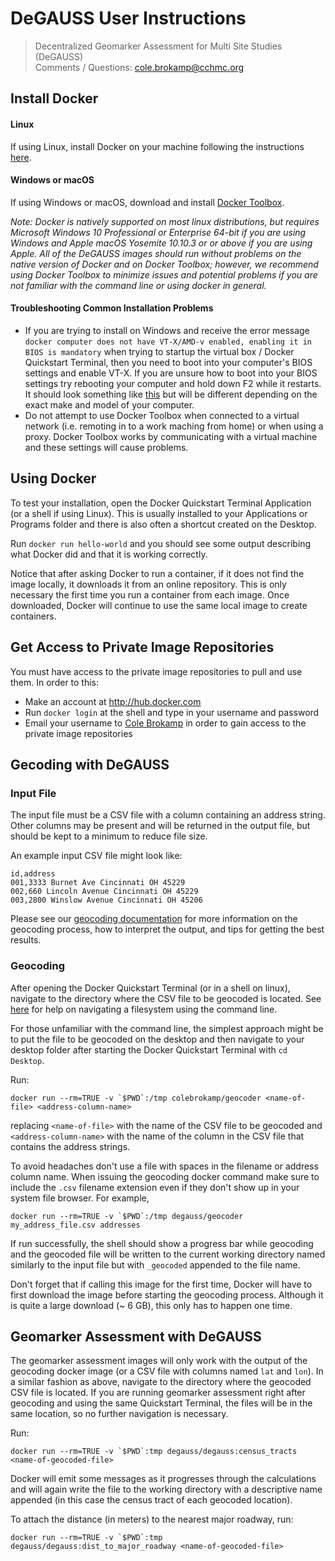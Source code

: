 # DeGAUSS User Instructions

> Decentralized Geomarker Assessment for Multi Site Studies (DeGAUSS)  
> Comments / Questions: cole.brokamp@cchmc.org

## Install Docker

#### Linux

If using Linux, install Docker on your machine following the instructions [here](https://www.docker.com/products/overview#/install_the_platform).

#### Windows or macOS

If using Windows or macOS, download and install [Docker Toolbox](https://www.docker.com/products/docker-toolbox).

*Note: Docker is natively supported on most linux distributions, but requires Microsoft Windows 10 Professional or Enterprise 64-bit if you are using Windows and Apple macOS Yosemite 10.10.3 or or above if you are using Apple.  All of the DeGAUSS images should run without problems on the native version of Docker and on Docker Toolbox; however, we recommend using Docker Toolbox to minimize issues and potential problems if you are not familiar with the command line or using docker in general.*

#### Troubleshooting Common Installation Problems

- If you are trying to install on Windows and receive the error message `docker computer does not have VT-X/AMD-v enabled, enabling it in BIOS is mandatory` when trying to startup the virtual box / Docker Quickstart Terminal, then you need to boot into your computer's BIOS settings and enable VT-X. If you are unsure how to boot into your BIOS settings try rebooting your computer and hold down F2 while it restarts.  It should look something like [this](https://goo.gl/images/rPbKVd) but will be different depending on the exact make and model of your computer.
- Do not attempt to use Docker Toolbox when connected to a virtual network (i.e. remoting in to a work maching from home) or when using a proxy.  Docker Toolbox works by communicating with a virtual machine and these settings will cause problems.



## Using Docker

To test your installation, open the Docker Quickstart Terminal Application (or a shell if using Linux).  This is usually installed to your Applications or Programs folder and there is also often a shortcut created on the Desktop. 

Run `docker run hello-world` and you should see some output describing what Docker did and that it is working correctly.

Notice that after asking Docker to run a container, if it does not find the image locally, it downloads it from an online repository. This is only necessary the first time you run a container from each image.  Once downloaded, Docker will continue to use the same local image to create containers. 

## Get Access to Private Image Repositories

You must have access to the private image repositories to pull and use them.  In order to this:

- Make an account at http://hub.docker.com
- Run `docker login` at the shell and type in your username and password
- Email your username to [Cole Brokamp](mailto:cole.brokamp@cchmc.org) in order to gain access to the private image repositories


## Gecoding with DeGAUSS

### Input File

The input file must be a CSV file with a column containing an address string. Other columns may be present and will be returned in the output file, but should be kept to a minimum to reduce file size.

An example input CSV file might look like:

	id,address
    001,3333 Burnet Ave Cincinnati OH 45229
    002,660 Lincoln Avenue Cincinnati OH 45229
    003,2800 Winslow Avenue Cincinnati OH 45206

Please see our [geocoding documentation](http://colebrokamp.com.s3-website-us-east-1.amazonaws.com/posts_geocoding_tips.html) for more information on the geocoding process, how to interpret the output, and tips for getting the best results.

### Geocoding

After opening the Docker Quickstart Terminal (or in a shell on linux), navigate to the directory where the CSV file to be geocoded is located. See [here](http://linuxcommand.org/lc3_lts0020.php) for help on navigating a filesystem using the command line. 

For those unfamiliar with the command line, the simplest approach might be to put the file to be geocoded on the desktop and then navigate to your desktop folder after starting the Docker Quickstart Terminal with `cd Desktop`.

Run: 

```
docker run --rm=TRUE -v `$PWD`:/tmp colebrokamp/geocoder <name-of-file> <address-column-name>
```

replacing `<name-of-file>` with the name of the CSV file to be geocoded and `<address-column-name>` with the name of the column in the CSV file that contains the address strings.  

To avoid headaches don't use a file with spaces in the filename or address column name. When issuing the geocoding docker command make sure to include the `.csv` filename extension even if they don't show up in your system file browser. For example, 

```
docker run --rm=TRUE -v `$PWD`:/tmp degauss/geocoder my_address_file.csv addresses
```

If run successfully, the shell should show a progress bar while geocoding and the geocoded file will be written to the current working directory named similarly to the input file but with `_geocoded` appended to the file name.

Don't forget that if calling this image for the first time, Docker will have to first download the image before starting the geocoding process.  Although it is quite a large download (~ 6 GB), this only has to happen one time.

## Geomarker Assessment with DeGAUSS

The geomarker assessment images will only work with the output of the geocoding docker image (or a CSV file with columns named `lat` and `lon`).  In a similar fashion as above, navigate to the directory where the geocoded CSV file is located. If you are running geomarker assessment right after geocoding and using the same Quickstart Terminal, the files will be in the same location, so no further navigation is necessary.

Run:

```
docker run --rm=TRUE -v `$PWD`:tmp degauss/degauss:census_tracts <name-of-geocoded-file>
```

Docker will emit some messages as it progresses through the calculations and will again write the file to the working directory with a descriptive name appended (in this case the census tract of each geocoded location).

To attach the distance (in meters) to the nearest major roadway, run:

```
docker run --rm=TRUE -v `$PWD`:tmp degauss/degauss:dist_to_major_roadway <name-of-geocoded-file>
```
